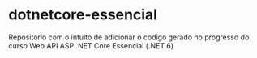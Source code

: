 # dotnetcore-essencial
Repositorio com o intuito de adicionar o codigo gerado no progresso do curso Web API ASP .NET Core Essencial (.NET 6)

